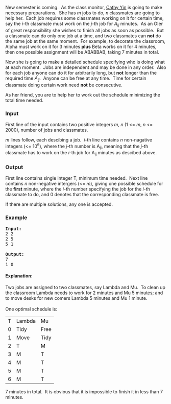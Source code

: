 <p>New semester is coming.&nbsp; As the class monitor, <a href="../../../users/cathyyin/">Cathy Yin</a> is going to make necessary preparations.&nbsp; She has <em>m</em> jobs to do, <em>n</em> classmates are going to help her.&nbsp; Each job requires some classmates working on it for certain time, say the <em>i</em>-th classmate must work on the <em>j</em>-th job for <em>A<sub>ij</sub></em> minutes.&nbsp; As an OIer of great responsibility she wishes to finish all jobs as soon as possible.&nbsp; But a classmate can do only one job at a time, and two classmates can <strong>not</strong> do the same job at the same moment.&nbsp; For example, to decorate the classroom, Alpha must work on it for 3 minutes <strong>plus</strong> Beta works on it for 4 minutes, then one possible assignment will be ABABBAB, taking 7 minutes in total.</p>
<p>Now she is going to make a detailed schedule specifying who is doing what at each moment.&nbsp; Jobs are independent and may be done in any order.&nbsp; Also for each job anyone can do it for arbitrarily long, but <strong>not</strong> longer than the required time <em>A<sub>ij</sub></em>.&nbsp; Anyone can be free at any time.&nbsp; Time for certain classmate doing certain work need <strong>not</strong> be consecutive.</p>
<p>As her friend, you are to help her to work out the schedule minimizing the total time needed.</p>
<h3>Input</h3>
<p>First line of the input contains two positive integers <em>m</em>, <em>n</em> (1 &lt;= <em>m</em>, <em>n</em> &lt;= 2000), number of jobs and classmates.</p>
<p><em>m</em> lines follow, each descibing a job.&nbsp; <em>i</em>-th line contains <em>n</em> non-nagative integers (&lt;= 10<sup>6</sup>), where the <em>j</em>-th number is A<sub>ij</sub>, meaning that the <em>j</em>-th classmate has to work on the <em>i</em>-th job for A<sub>ij</sub> minutes as descibed above.</p>
<h3>Output</h3>
<p>First line contains single integer T, minimum time needed.&nbsp; Next line contains <em>n</em> non-negative intergers (&lt;= <em>m</em>), giving one possible schedule for the <strong>first</strong> minute, where the <em>i</em>-th number specifying the job for the <em>i</em>-th classmate to do, and 0 denotes that the corresponding classmate is free.</p>
<p>If there are multiple solutions, any one is accepted.</p>
<h3>Example</h3>
<pre><strong>Input:</strong><br>2 2<br>2 5<br>5 1<br><br><strong>Output:</strong><br>7<br>1 0</pre>
<h4>Explanation:</h4>
<p>Two jobs are assigned to two classmates, say Lambda and Mu.&nbsp; To clean up the classroom Lambda needs to work for 2 minutes and Mu 5 minutes; and to move desks for new comers Lambda 5 minutes and Mu 1 minute.<br><br>One optimal schedule is:</p>
<table style="width: 200px;" border="0">
<tbody>
<tr>
<td>T</td>
<td>Lambda</td>
<td>Mu</td>
</tr>
<tr>
<td>0</td>
<td>Tidy</td>
<td>Free</td>
</tr>
<tr>
<td>1</td>
<td>Move</td>
<td>Tidy</td>
</tr>
<tr>
<td>2</td>
<td>T</td>
<td>M</td>
</tr>
<tr>
<td>3</td>
<td>M</td>
<td>T</td>
</tr>
<tr>
<td>4</td>
<td>M</td>
<td>T</td>
</tr>
<tr>
<td>5</td>
<td>M</td>
<td>T</td>
</tr>
<tr>
<td>6</td>
<td>M</td>
<td>T</td>
</tr>
</tbody>
</table>
<p>7 minutes in total.&nbsp; It is obvious that it is impossible to finish it in less than 7 minutes.</p>